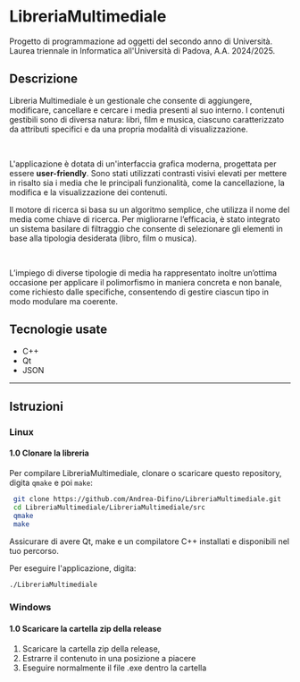 # LibreriaMultimediale
Progetto di programmazione ad oggetti del secondo anno di Università. Laurea triennale in Informatica all'Università di Padova, A.A. 2024/2025.

## Descrizione
Libreria Multimediale è un gestionale che consente di aggiungere, modificare, cancellare e cercare i media presenti al suo interno. I contenuti gestibili sono di diversa natura: libri, film e musica, ciascuno caratterizzato da attributi specifici e da una propria modalità di visualizzazione.

<br/>

L'applicazione è dotata di un'interfaccia grafica moderna, progettata per essere **user-friendly**. Sono stati utilizzati contrasti visivi elevati per mettere in risalto sia i media che le principali funzionalità, come la cancellazione, la modifica e la visualizzazione dei contenuti.

Il motore di ricerca si basa su un algoritmo semplice, che utilizza il nome del media come chiave di ricerca. Per migliorarne l’efficacia, è stato integrato un sistema basilare di filtraggio che consente di selezionare gli elementi in base alla tipologia desiderata (libro, film o musica).

<br/>

L’impiego di diverse tipologie di media ha rappresentato inoltre un’ottima occasione per applicare il polimorfismo in maniera concreta e non banale, come richiesto dalle specifiche, consentendo di gestire ciascun tipo in modo modulare ma coerente.

## Tecnologie usate
* C++
* Qt
* JSON
<hr/>

## Istruzioni

### Linux 

#### 1.0 Clonare la libreria
Per compilare LibreriaMultimediale, clonare o scaricare questo repository, digita `qmake` e poi `make`:

```bash
 git clone https://github.com/Andrea-Difino/LibreriaMultimediale.git
 cd LibreriaMultimediale/LibreriaMultimediale/src
 qmake
 make
```

Assicurare di avere Qt, make e un compilatore C++ installati e disponibili nel tuo percorso.

Per eseguire l'applicazione, digita:

```bash
./LibreriaMultimediale
```

### Windows

#### 1.0 Scaricare la cartella zip della release
1. Scaricare la cartella zip della release, 
2. Estrarre il contenuto in una posizione a piacere
3. Eseguire normalmente il file .exe dentro la cartella
